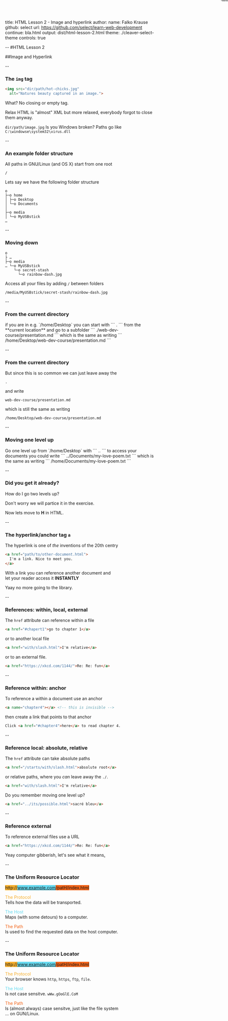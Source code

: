 title: HTML Lesson 2 - Image and hyperlink
author:
  name: Falko Krause
  github: select
  url: https://github.com/select/learn-web-development
  continue: bla.html
output: dist/html-lesson-2.html
theme: ./cleaver-select-theme
controls: true

--
#HTML Lesson 2

##Image and Hyperlink

--
### The `img` tag
```html
<img src="dir/path/hot-chicks.jpg"
  alt="Natures beauty captured in an image.">
```
What? No closing or empty tag.

Relax HTML is "almost" XML but more relaxed, everybody forgot to close them anyway.

`dir/path/image.jpg` Is you Windows broken? Paths go like `C:\windowse\system32\virus.dll`

--
### An example folder structure
All paths in GNU/Linux (and OS X) start from one root
```
/
```
Lets say we have the following folder structure
```
o
├─o home
│ ├─o Desktop
│ └─o Documents
│
├─o media
│ └─o MyUSBstick
…
```

--
### Moving down
```
o
├ …
├─o media
… └─o MyUSBstick
    └─o secret-stash
      └─o rainbow-dash.jpg

```

Access all your files by adding `/` between folders
```
/media/MyUSBstick/secret-stash/rainbow-dash.jpg
```

--
### From the current directory
<div style="position: absolute; top: 0; right: 0; font-size: 0.6em; background-color: white; border: 2px dashed #eee;" id="dirs-current" hidden>
```
o
├─o home
│ ├─★ Desktop
│ │ └─o web-dev-course
│ │   └─o presentation.md
│ └─o Documents
│
├─o media
│ └─o MyUSBstick
    …
```
</div>
<span style="font-size: 0.3em; position: absolute; top: 0; right: 0; cursor: pointer;" onclick="document.querySelector('#dirs-current').hidden = !document.querySelector('#dirs-current').hidden;"> ? show tree </span>
if you are in e.g. `/home/Desktop` you can start with
```
.
```
from the **current location** and go to a subfolder
```
./web-dev-course/presentation.md
```
which is the same as writing
```
/home/Desktop/web-dev-course/presentation.md
```

--
### From the current directory
But since this is so common we can just leave away the
```
.
```
and write
```
web-dev-course/presentation.md
```
which is still the same as writing
```
/home/Desktop/web-dev-course/presentation.md
```


--
### Moving one level up
<div style="position: absolute; top: 0; right: 0; font-size: 0.6em; background-color: white; border: 2px dashed #eee;" id="dirs-up" hidden>
```
o
├─o home
│ ├─★ Desktop
│ └─o Documents
│   └─o my-love-poem.txt
│
├─o media
│ └─o MyUSBstick
…
```
</div>
<span style="font-size: 0.3em; position: absolute; top: 0; right: 0; cursor: pointer;" onclick="document.querySelector('#dirs-up').hidden = !document.querySelector('#dirs-up').hidden;"> ? show tree </span>
Go one level up from `/home/Desktop` with
```
..
```
to access your documents you could write
```
../Documents/my-love-poem.txt
```
which is the same as writing
```
/home/Documents/my-love-poem.txt
```

--
### Did you get it already?
How do I go two levels up?

Don't worry we will partice it in the exercise.

Now lets move to **H** in HTML.

--
### The hyperlink/anchor tag `a`
The hyperlink is one of *the* inventions of the 20th centry
```html
<a href="path/to/other-document.html">
  I'm a link. Nice to meet you.
</a>
```
With a link you can reference another document and <br>
let your reader access it **INSTANTLY**

Yaay no more going to the library.

--
### References: within, local, external
The `href` attribute can reference within a file
```html
<a href="#chapert1">go to chapter 1</a>
```
or to another local file
```html
<a href="with/slash.html">I'm relative</a>
```
or to an external file.
```html
<a href="https://xkcd.com/1144/">Re: Re: fun</a>
```

--
### Reference within: anchor
To reference a within a document use an anchor
```html
<a name="chapter4"></a> <!-- this is invisible -->
```
then create a link that points to that anchor
```html
Click <a href="#chapter4">here</a> to read chapter 4.
```


--
### Reference local: absolute, relative
The `href` attribute can take absolute paths
```html
<a href="/starts/with/slash.html">absolute root</a>
```
or relative paths, where you *can* leave away the `./`.
```html
<a href="with/slash.html">I'm relative</a>
```
Do you remember moving one level up?
```html
<a href="../its/possible.html">sacré bleu</a>
```


--
### Reference external
To reference external files use a URL
```html
<a href="https://xkcd.com/1144/">Re: Re: fun</a>
```
Yeay computer gibberish, let's see what it means<a href="https://xkcd.com/1144/">.</a>

--
### The **U**niform **R**esource **L**ocator
<span style="background-color:#F6AE2D;">http://</span><span style="background-color: #66D9EF;">www.example.com</span><span style="background-color: #F26419;">/patH/index.html</span>

<span style="color:#F6AE2D;">The Protocol</span> <br>
Tells how the data will be transported.

<span style="color:#66D9EF;">The Host</span> <br>
Maps (with some detours) to a computer.

<span style="color:#F26419;">The Path</span> <br>
Is used to find the requested data on the host computer.

--
### The **U**niform **R**esource **L**ocator
<span style="background-color:#F6AE2D;">http://</span><span style="background-color: #66D9EF;">www.example.com</span><span style="background-color: #F26419;">/patH/index.html</span>

<span style="color:#F6AE2D;">The Protocol</span> <br>
Your browser knows `http`, `https`, `ftp`, `file`.

<span style="color:#66D9EF;">The Host</span> <br>
Is not case sensitve. `wWw.gOoGlE.CoM`

<span style="color:#F26419;">The Path</span> <br>
Is (almost always) case sensitve, just like the file system<br>
... on GUN/Linux.